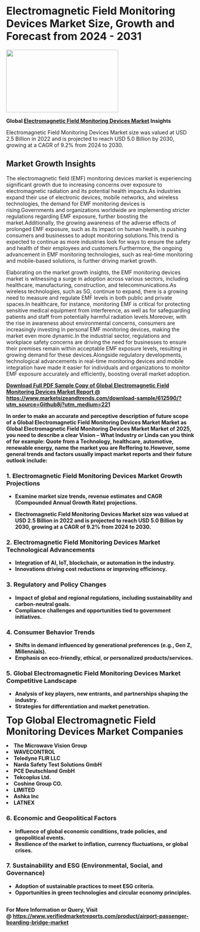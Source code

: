 <H1>Electromagnetic Field Monitoring Devices Market Size, Growth and Forecast from 2024 - 2031</H1><img class="aligncenter size-medium wp-image-584254" src="https://thirdeyenews.in/wp-content/uploads/2024/09/Global-Market-Research-300x168.jpeg" alt="" width="300" height="168" /><p><strong>Global&nbsp;<a href="https://www.marketsizeandtrends.com/download-sample/612590/?utm_source=Github8j?utm_medium=221">Electromagnetic Field Monitoring Devices Market</a> Insights</strong></p><p>Electromagnetic Field Monitoring Devices Market size was valued at USD 2.5 Billion in 2022 and is projected to reach USD 5.0 Billion by 2030, growing at a CAGR of 9.2% from 2024 to 2030.</p><p><h2>Market Growth Insights</h2> <p>The electromagnetic field (EMF) monitoring devices market is experiencing significant growth due to increasing concerns over exposure to electromagnetic radiation and its potential health impacts.As industries expand their use of electronic devices, mobile networks, and wireless technologies, the demand for EMF monitoring devices is rising.Governments and organizations worldwide are implementing stricter regulations regarding EMF exposure, further boosting the market.Additionally, the growing awareness of the adverse effects of prolonged EMF exposure, such as its impact on human health, is pushing consumers and businesses to adopt monitoring solutions.This trend is expected to continue as more industries look for ways to ensure the safety and health of their employees and customers.Furthermore, the ongoing advancement in EMF monitoring technologies, such as real-time monitoring and mobile-based solutions, is further driving market growth.</p> <p><strong><a href="#"></a></strong></p> <p>Elaborating on the market growth insights, the EMF monitoring devices market is witnessing a surge in adoption across various sectors, including healthcare, manufacturing, construction, and telecommunications.As wireless technologies, such as 5G, continue to expand, there is a growing need to measure and regulate EMF levels in both public and private spaces.In healthcare, for instance, monitoring EMF is critical for protecting sensitive medical equipment from interference, as well as for safeguarding patients and staff from potentially harmful radiation levels.Moreover, with the rise in awareness about environmental concerns, consumers are increasingly investing in personal EMF monitoring devices, making the market even more dynamic.In the industrial sector, regulations and workplace safety concerns are driving the need for businesses to ensure their premises remain within acceptable EMF exposure levels, resulting in growing demand for these devices.Alongside regulatory developments, technological advancements in real-time monitoring devices and mobile integration have made it easier for individuals and organizations to monitor EMF exposure accurately and efficiently, boosting overall market adoption.</p> <p><strong><a href="#"></p><p><span class=""><strong>Download Full PDF Sample Copy of Global Electromagnetic Field Monitoring Devices Market Report</strong> @ <a href="https://www.marketsizeandtrends.com/download-sample/612590/?utm_source=Github8j?utm_medium=221" target="_blank">https://www.marketsizeandtrends.com/download-sample/612590/?utm_source=Github8j?utm_medium=221</a></span></p><p>In order to make an accurate and perceptive description of future scope of a Global&nbsp;Electromagnetic Field Monitoring Devices Market Market as Global&nbsp;Electromagnetic Field Monitoring Devices Market Market of 2025, you need to describe a clear Vision &ndash; What Industry or Linda can you think of for example: Quote from a Technology, healthcare, automotive, renewable energy, name the market you are Reffering to.However, some general trends and factors usually impact market reports and their future outlook include:</p><h3>1.&nbsp;<strong>Electromagnetic Field Monitoring Devices Market Growth Projections</strong></h3><ul><li>Examine market size trends, revenue estimates and CAGR (Compounded Annual Growth Rate) projections.</li><li><p>Electromagnetic Field Monitoring Devices Market size was valued at USD 2.5 Billion in 2022 and is projected to reach USD 5.0 Billion by 2030, growing at a CAGR of 9.2% from 2024 to 2030.</p></li></ul><h3>2.&nbsp;<strong>Electromagnetic Field Monitoring Devices Market Technological Advancements</strong></h3><ul><li>Integration of AI, IoT, blockchain, or automation in the industry.</li><li>Innovations driving cost reductions or improving efficiency.</li></ul><h3>3.&nbsp;<strong>Regulatory and Policy Changes</strong></h3><ul><li>Impact of global and regional regulations, including sustainability and carbon-neutral goals.</li><li>Compliance challenges and opportunities tied to government initiatives.</li></ul><h3>4.&nbsp;<strong>Consumer Behavior Trends</strong></h3><ul><li>Shifts in demand influenced by generational preferences (e.g., Gen Z, Millennials).</li><li>Emphasis on eco-friendly, ethical, or personalized products/services.</li></ul><h3>5.&nbsp;<strong>Global Electromagnetic Field Monitoring Devices Market Competitive Landscape</strong></h3><ul><li>Analysis of key players, new entrants, and partnerships shaping the industry.</li><li>Strategies for differentiation and market penetration.</li></ul><p data-pm-slice="1 1 []"><span style="color: inherit; font-family: inherit; font-size: 25px;">Top Global Electromagnetic Field Monitoring Devices Market Companies</span></p><div class="" data-test-id=""><p><li>The Microwave Vision Group</li><li> WAVECONTROL</li><li> Teledyne FLIR LLC</li><li> Narda Safety Test Solutions GmbH</li><li> PCE Deutschland GmbH</li><li> Tekcoplus Ltd.</li><li> Coshine Group CO.</li><li> LIMITED</li><li> Ashka Inc</li><li> LATNEX</li></p></div><h3>6.&nbsp;<strong>Economic and Geopolitical Factors</strong></h3><ul><li>Influence of global economic conditions, trade policies, and geopolitical events.</li><li>Resilience of the market to inflation, currency fluctuations, or global crises.</li></ul><h3>7.&nbsp;<strong>Sustainability and ESG (Environmental, Social, and Governance)</strong></h3><ul><li>Adoption of sustainable practices to meet ESG criteria.</li><li>Opportunities in green technologies and circular economy principles.</li></ul><h2><strong style="font-size: 14px;">For More Information or Query, Visit @&nbsp;</strong><a style="background-color: #ffffff; font-size: 14px;" href="https://www.marketsizeandtrends.com/report/electromagnetic-field-monitoring-devices-market/" target="_blank">https://www.verifiedmarketreports.com/product/airport-passenger-boarding-bridge-market</a></h2>
